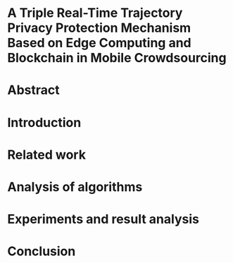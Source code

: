 # A Triple Real-Time Trajectory Privacy Protection Mechanism Based on Edge Computing and Blockchain in Mobile Crowdsourcing

# Abstract
# Introduction
# Related work
# Analysis of algorithms
# Experiments and result analysis
# Conclusion